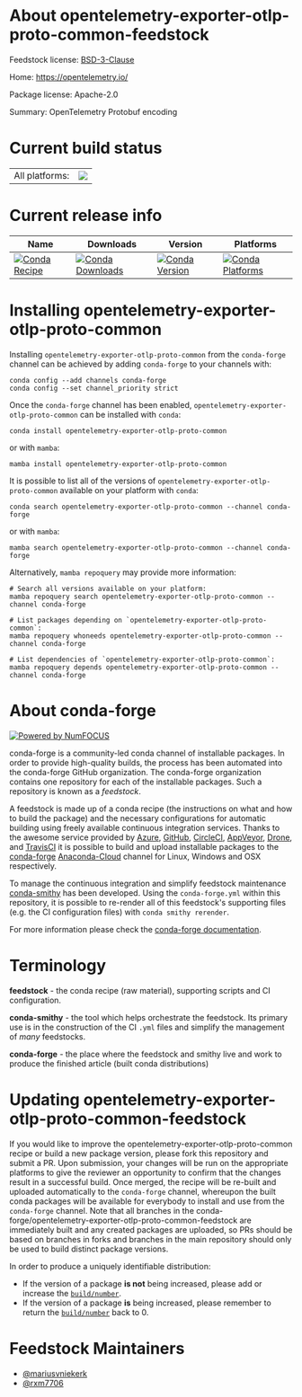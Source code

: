 About opentelemetry-exporter-otlp-proto-common-feedstock
========================================================

Feedstock license: [BSD-3-Clause](https://github.com/conda-forge/opentelemetry-exporter-otlp-proto-common-feedstock/blob/main/LICENSE.txt)

Home: https://opentelemetry.io/

Package license: Apache-2.0

Summary: OpenTelemetry Protobuf encoding

Current build status
====================


<table><tr><td>All platforms:</td>
    <td>
      <a href="https://dev.azure.com/conda-forge/feedstock-builds/_build/latest?definitionId=19710&branchName=main">
        <img src="https://dev.azure.com/conda-forge/feedstock-builds/_apis/build/status/opentelemetry-exporter-otlp-proto-common-feedstock?branchName=main">
      </a>
    </td>
  </tr>
</table>

Current release info
====================

| Name | Downloads | Version | Platforms |
| --- | --- | --- | --- |
| [![Conda Recipe](https://img.shields.io/badge/recipe-opentelemetry--exporter--otlp--proto--common-green.svg)](https://anaconda.org/conda-forge/opentelemetry-exporter-otlp-proto-common) | [![Conda Downloads](https://img.shields.io/conda/dn/conda-forge/opentelemetry-exporter-otlp-proto-common.svg)](https://anaconda.org/conda-forge/opentelemetry-exporter-otlp-proto-common) | [![Conda Version](https://img.shields.io/conda/vn/conda-forge/opentelemetry-exporter-otlp-proto-common.svg)](https://anaconda.org/conda-forge/opentelemetry-exporter-otlp-proto-common) | [![Conda Platforms](https://img.shields.io/conda/pn/conda-forge/opentelemetry-exporter-otlp-proto-common.svg)](https://anaconda.org/conda-forge/opentelemetry-exporter-otlp-proto-common) |

Installing opentelemetry-exporter-otlp-proto-common
===================================================

Installing `opentelemetry-exporter-otlp-proto-common` from the `conda-forge` channel can be achieved by adding `conda-forge` to your channels with:

```
conda config --add channels conda-forge
conda config --set channel_priority strict
```

Once the `conda-forge` channel has been enabled, `opentelemetry-exporter-otlp-proto-common` can be installed with `conda`:

```
conda install opentelemetry-exporter-otlp-proto-common
```

or with `mamba`:

```
mamba install opentelemetry-exporter-otlp-proto-common
```

It is possible to list all of the versions of `opentelemetry-exporter-otlp-proto-common` available on your platform with `conda`:

```
conda search opentelemetry-exporter-otlp-proto-common --channel conda-forge
```

or with `mamba`:

```
mamba search opentelemetry-exporter-otlp-proto-common --channel conda-forge
```

Alternatively, `mamba repoquery` may provide more information:

```
# Search all versions available on your platform:
mamba repoquery search opentelemetry-exporter-otlp-proto-common --channel conda-forge

# List packages depending on `opentelemetry-exporter-otlp-proto-common`:
mamba repoquery whoneeds opentelemetry-exporter-otlp-proto-common --channel conda-forge

# List dependencies of `opentelemetry-exporter-otlp-proto-common`:
mamba repoquery depends opentelemetry-exporter-otlp-proto-common --channel conda-forge
```


About conda-forge
=================

[![Powered by
NumFOCUS](https://img.shields.io/badge/powered%20by-NumFOCUS-orange.svg?style=flat&colorA=E1523D&colorB=007D8A)](https://numfocus.org)

conda-forge is a community-led conda channel of installable packages.
In order to provide high-quality builds, the process has been automated into the
conda-forge GitHub organization. The conda-forge organization contains one repository
for each of the installable packages. Such a repository is known as a *feedstock*.

A feedstock is made up of a conda recipe (the instructions on what and how to build
the package) and the necessary configurations for automatic building using freely
available continuous integration services. Thanks to the awesome service provided by
[Azure](https://azure.microsoft.com/en-us/services/devops/), [GitHub](https://github.com/),
[CircleCI](https://circleci.com/), [AppVeyor](https://www.appveyor.com/),
[Drone](https://cloud.drone.io/welcome), and [TravisCI](https://travis-ci.com/)
it is possible to build and upload installable packages to the
[conda-forge](https://anaconda.org/conda-forge) [Anaconda-Cloud](https://anaconda.org/)
channel for Linux, Windows and OSX respectively.

To manage the continuous integration and simplify feedstock maintenance
[conda-smithy](https://github.com/conda-forge/conda-smithy) has been developed.
Using the ``conda-forge.yml`` within this repository, it is possible to re-render all of
this feedstock's supporting files (e.g. the CI configuration files) with ``conda smithy rerender``.

For more information please check the [conda-forge documentation](https://conda-forge.org/docs/).

Terminology
===========

**feedstock** - the conda recipe (raw material), supporting scripts and CI configuration.

**conda-smithy** - the tool which helps orchestrate the feedstock.
                   Its primary use is in the construction of the CI ``.yml`` files
                   and simplify the management of *many* feedstocks.

**conda-forge** - the place where the feedstock and smithy live and work to
                  produce the finished article (built conda distributions)


Updating opentelemetry-exporter-otlp-proto-common-feedstock
===========================================================

If you would like to improve the opentelemetry-exporter-otlp-proto-common recipe or build a new
package version, please fork this repository and submit a PR. Upon submission,
your changes will be run on the appropriate platforms to give the reviewer an
opportunity to confirm that the changes result in a successful build. Once
merged, the recipe will be re-built and uploaded automatically to the
`conda-forge` channel, whereupon the built conda packages will be available for
everybody to install and use from the `conda-forge` channel.
Note that all branches in the conda-forge/opentelemetry-exporter-otlp-proto-common-feedstock are
immediately built and any created packages are uploaded, so PRs should be based
on branches in forks and branches in the main repository should only be used to
build distinct package versions.

In order to produce a uniquely identifiable distribution:
 * If the version of a package **is not** being increased, please add or increase
   the [``build/number``](https://docs.conda.io/projects/conda-build/en/latest/resources/define-metadata.html#build-number-and-string).
 * If the version of a package **is** being increased, please remember to return
   the [``build/number``](https://docs.conda.io/projects/conda-build/en/latest/resources/define-metadata.html#build-number-and-string)
   back to 0.

Feedstock Maintainers
=====================

* [@mariusvniekerk](https://github.com/mariusvniekerk/)
* [@rxm7706](https://github.com/rxm7706/)

